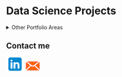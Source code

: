 # Data Science Projects

<details>
  <summary>Other Portfolio Areas
  </summary>
  <br>
  
  1. [Lean Six Sigma](https://github.com/sslovyan/Personal-Projects/tree/main/Lean%20Six%20Sigma)<br>
  2. [Tableau Public](https://github.com/sslovyan/Personal-Projects/tree/main/Tableau%20Public)
</details>

## Contact me
[<img src="https://github.com/sslovyan/sslovyan/blob/a154df42bdb67b4861a220486de390bde26252e4/LinkedIn.png">](https://www.linkedin.com/in/steven-slovyan/) [<img src="https://github.com/sslovyan/sslovyan/blob/3023279a8fe42b6a6ff137a657599fc061720c99/emailIcon.png"/>](mailto:sslovyan@ucsd.edu)
